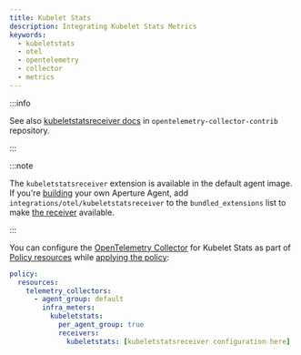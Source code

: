 ```yaml
---
title: Kubelet Stats
description: Integrating Kubelet Stats Metrics
keywords:
  - kubeletstats
  - otel
  - opentelemetry
  - collector
  - metrics
---
```


:::info

See also [kubeletstatsreceiver docs][receiver] in
`opentelemetry-collector-contrib` repository.

:::

:::note

The `kubeletstatsreceiver` extension is available in the default agent image. If
you're [building][build] your own Aperture Agent, add
`integrations/otel/kubeletstatsreceiver` to the `bundled_extensions` list to
make [the receiver][receiver] available.

:::

You can configure the [OpenTelemetry Collector][opentelemetry-collector] for
Kubelet Stats as part of [Policy resources][policy-resources] while [applying
the policy][applying-policy]:

```yaml
policy:
  resources:
    telemetry_collectors:
      - agent_group: default
        infra_meters:
          kubeletstats:
            per_agent_group: true
            receivers:
              kubeletstats: [kubeletstatsreceiver configuration here]
```

[build]: /reference/aperturectl/build/agent/agent.md
[receiver]:
  https://github.com/open-telemetry/opentelemetry-collector-contrib/tree/main/receiver/kubeletstatsreceiver
[opentelemetry-collector]: /reference/configuration/spec.md#telemetry-collector
[applying-policy]: /use-cases/use-cases.md
[policy-resources]: /reference/configuration/spec.md#resources
